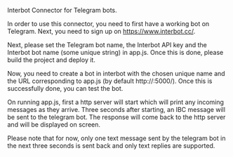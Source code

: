Interbot Connector for Telegram bots.

In order to use this connector, you need to first have a working bot on Telegram. Next, you need to sign up on https://www.interbot.cc/.

Next, please set the Telegram bot name, the Interbot API key and the Interbot bot name (some unique string) in app.js. Once this is done, please build the project and deploy it.

Now, you need to create a bot in interbot with the chosen unique name and the URL corresponding to app.js (by default http://<ip-address>:5000/). Once this is successfully done, you can test the bot.

On running app.js, first a http server will start which will print any incoming messages as they arrive. Three seconds after starting, an IBC message will be sent to the telegram bot. The response will come back to the http server and will be displayed on screen.

Please note that for now, only one text message sent by the telegram bot in the next three seconds is sent back and only text replies are supported.

